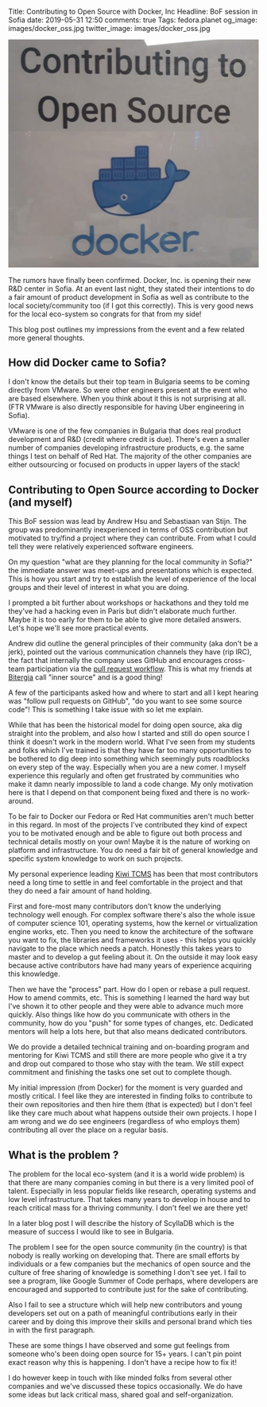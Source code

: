 Title: Contributing to Open Source with Docker, Inc
Headline: BoF session in Sofia
date: 2019-05-31 12:50
comments: true
Tags: fedora.planet
og_image: images/docker_oss.jpg
twitter_image: images/docker_oss.jpg

![Contributing to OSS](/images/docker_oss.jpg "Contributing to OSS")

The rumors have finally been confirmed. Docker, Inc. is opening their new
R&D center in Sofia. At an event last night, they stated their intentions to do a fair amount
of product development in Sofia as well as contribute to the local society/community
too (if I got this correctly). This is very good news for the local eco-system so
congrats for that from my side!

This blog post outlines my impressions from the event and a few related more general
thoughts.


How did Docker came to Sofia?
-----------------------------

I don't know the details but their top team in Bulgaria seems to be coming
directly from VMware. So were other engineers present at the event who are
based elsewhere. When you think about it this is not surprising at all.
(FTR VMware is also directly responsible for having Uber engineering in Sofia).

VMware is one of the few companies in Bulgaria that does real product development
and R&D (credit where credit is due).
There's even a smaller number of companies developing infrastructure
products, e.g. the same things I test on behalf of Red Hat. The majority of the
other companies are either outsourcing or focused on products in upper layers
of the stack!


Contributing to Open Source according to Docker (and myself)
------------------------------------------------------------

This BoF session was lead by Andrew Hsu and Sebastiaan van Stijn.
The group was predominantly inexperienced in terms of OSS contribution but
motivated to try/find a project where they can contribute. From what I could
tell they were relatively experienced software engineers.

On my question "what are they planning for the local community in Sofia?" the
immediate answer was meet-ups and presentations which is expected. This is how
you start and try to establish the level of experience of the local groups
and their level of interest in what you are doing.

I prompted a bit further about workshops or hackathons and they told me
they've had a hacking even in Paris but didn't elaborate much further. Maybe
it is too early for them to be able to give more detailed answers.
Let's hope we'll see more practical events.

Andrew did outline the general principles of their community (aka don't be a jerk),
pointed out the various communication channels they have (rip IRC), the fact that
internally the company uses GitHub and encourages cross-team participation via
the [pull request workflow](https://gist.github.com/Chaser324/ce0505fbed06b947d962).
This is what my friends at [Bitergia](https://bitergia.com/) call "inner source"
and is a good thing!

A few of the participants asked how and where to start and all I kept hearing was
"follow pull requests on GitHub", "do you want to see some source code"! This is
something I take issue with so let me explain.

While that has been the historical model for doing open source, aka dig straight
into the problem, and also how I started and still do open source I think it doesn't
work in the modern world. What I've seen from my students and folks which I've trained
is that they have far too many opportunities to be bothered to dig deep into something
which seemingly puts roadblocks on every step of the way. Especially when you are
a new comer. I myself experience this regularly and often get frustrated by
communities who make it damn nearly impossible to land a code change. My only motivation
here is that I depend on that component being fixed and there is no work-around.


To be fair to Docker our Fedora or Red Hat communities aren't much better in this regard.
In most of the projects I've contributed they kind of expect you to be motivated
enough and be able to figure out both process and technical details mostly on your own!
Maybe it is the nature of working on platform and infrastructure. You do need a fair bit
of general knowledge and specific system knowledge to work on such projects.


My personal experience leading [Kiwi TCMS](http://kiwitcms.org) has been that most
contributors need a long time to settle in and feel comfortable in the project and
that they do need a fair amount of hand holding.

First and fore-most many contributors don't know the underlying technology well enough.
For complex software there's also the whole issue of computer science 101, operating systems,
how the kernel or virtualization engine works, etc. Then you need to know the architecture
of the software you want to fix, the libraries and frameworks it uses - this helps you
quickly navigate to the place which needs a patch. Honestly this takes years to master
and to develop a gut feeling about it. On the outside it may look easy because active
contributors have had many years of experience acquiring this knowledge.

Then we have the "process" part. How do I open or rebase a pull request. How to amend
commits, etc. This is something I learned the hard way but I've shown it to other
people and they were able to advance much more quickly. Also things like how do you communicate
with others in the community, how do you "push" for some types of changes, etc.
Dedicated mentors will help a lots here, but that also means dedicated contributors.


We do provide a detailed technical training
and on-boarding program and mentoring for Kiwi TCMS and still there are more people who give it a try
and drop out compared to those who stay with the team.
We still expect commitment and finishing the tasks one set out to complete though.


My initial impression (from Docker) for the moment is very guarded and mostly critical.
I feel like they are interested in finding folks to contribute to their own repositories
and then hire them (that is expected) but I don't feel like they care much about what
happens outside their own projects. I hope I am wrong and we do see engineers (regardless
of who employs them) contributing all over the place on a regular basis.


What is the problem ?
---------------------

The problem for the local eco-system (and it is a world wide problem)
is that there are many companies coming in but there is a very limited pool of talent.
Especially in less popular fields like research, operating systems and low level infrastructure.
That takes many years to develop in house and to reach critical mass for a thriving
community. I don't feel we are there yet!

In a later blog post I will describe the history of ScyllaDB which
is the measure of success I would like to see in Bulgaria.


The problem I see for the open source community (in the country) is that nobody is really
working on developing that. There are small efforts by individuals or a few companies but
the mechanics of open source and the culture of free sharing of knowledge is something
I don't see yet. I fail to see a program, like Google Summer of Code perhaps, where
developers are encouraged and supported to contribute just for the sake of contributing.

Also I fail to see a structure which will help new contributors and
young developers set out on a path of meaningful contributions early in their career
and by doing this improve their skills and personal brand which ties in with the first
paragraph.


These are some things I have observed and some gut feelings from someone who's been doing
open source for 15+ years. I can't pin point exact reason why this is happening.
I don't have a recipe how to fix it!

I do however keep in touch with like minded folks from several other companies and we've
discussed these topics occasionally. We do have some ideas but lack critical mass,
shared goal and self-organization.
